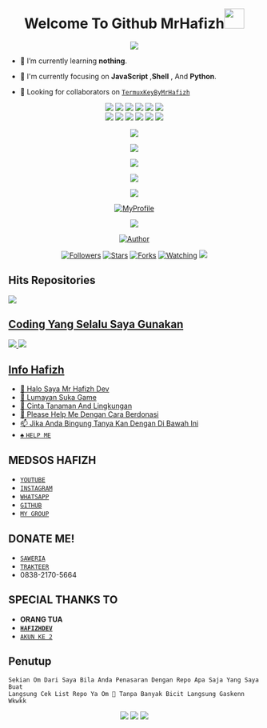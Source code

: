 <!--- Script Punya Hafizh Ganz--->
<!--- Script Hafizh Ganz--->
<!--- Subs YT Doraemon Bot Official--->
<!--- Follow IG @Hafizh.021y--->
<!--- Thanks Om Dah Mampir--->
<!---- Coding By Hafizh Ganz Valid No Debat--->
<!--- Cie Yang Mau Nyolong Logo Xixixi--->
<!--- Pastikan Sudah Izin Sama @Hafizh Ganz--->
<!--- And Kasih Credit :)--->
<!---- Coding By Hafizh Ganz Valid No Debat--->
<!--- Cie Yang Mau Nyolong Logo Xixixi--->
<!--- Pastikan Sudah Izin Sama @Hafizh Ganz--->
<!--- And Kasih Credit :)--->
<!---- Coding By Hafizh Ganz Valid No Debat--->
<!--- Cie Yang Mau Nyolong Logo Xixixi--->
<!--- Pastikan Sudah Izin Sama @Hafizh Ganz--->
<!--- And Kasih Credit :)--->
<!---- Coding By Hafizh Ganz Valid No Debat--->
<!--- Cie Yang Mau Nyolong Logo Xixixi--->
<!--- Pastikan Sudah Izin Sama @Hafizh Ganz--->
<!--- And Kasih Credit :)--->
<!---- Coding By Hafizh Ganz Valid No Debat--->
<!--- Cie Yang Mau Nyolong Logo Xixixi--->
<!--- Pastikan Sudah Izin Sama @Hafizh Ganz--->
<!--- And Kasih Credit :)--->

<h1 align="center">Welcome To Github MrHafizh<img src="https://user-images.githubusercontent.com/1303154/88677602-1635ba80-d120-11ea-84d8-d263ba5fc3c0.gif" width="40px"></h1>

<p align="center">
  <img src="https://i.ibb.co/sVfVTd9/5c3f2111f054.jpg" />
</p>

- 🌱 I’m currently learning **nothing**.

- 👀 I'm currently focusing on **JavaScript** ,**Shell** , And **Python**.

- 👥 Looking for collaborators on [`TermuxKeyByMrHafizh`](https://github.com/MrHafizhDev/termuxkey)

<!---- Coding By Hafizh Ganz Valid No Debat--->
<!--- Cie Yang Mau Nyolong Logo Xixixi--->
<!--- Pastikan Sudah Izin Sama @Hafizh Ganz--->
<!--- And Kasih Credit :)--->
<p align="center">
  <img src="https://img.shields.io/badge/-JavaScript-black?style=flat-square&logo=javascript" />
  <img src="https://img.shields.io/badge/-Node.Js-black?style=flat-square&logo=Node.js" />
  <img src="https://img.shields.io/badge/-HTML5-black?style=flat-square&logo=html5&logoColor=e34f26" />
  <img src="https://img.shields.io/badge/-CSS3-black?style=flat-square&logo=css3&logoColor=1572b6" />
  <img src="https://img.shields.io/badge/-Git-black?style=flat-square&logo=git" />
  <img src="https://img.shields.io/badge/-GitHub-black?style=flat-square&logo=github" /> <br>
  <img src="https://img.shields.io/badge/-Python-black?style=flat-square&logo=python" />
  <img src="https://img.shields.io/badge/-React-black?style=flat-square&logo=react" />
  <img src="https://img.shields.io/badge/-Redux-black?style=flat-square&logo=redux" />
  <img src="https://img.shields.io/badge/-Windows-black?style=flat-square&logo=windows" />
  <img src="https://img.shields.io/badge/-VS_Code-black?style=flat-square&logo=visual-studio-code" />
  <img src="https://img.shields.io/badge/-SQLite3-black?style=flat-square&logo=sqlite" />
</p>

<!--- Cie Yang Mau Nyolong Izin Dulu Sama Hafizh Om--->

<p align="center">
<img src="https://komarev.com/ghpvc/?username=MrHafizhDev&label=VIEWS GITHUB PROFILE&style=flat-square&color=brightgreen" />
</p>

<!--- Ini Penting Jangan Diubah Om--->

<p align="center">
<a href="https://github.com/MrHafizhDev"><img src="https://github-readme-stats.vercel.app/api?username=MrHafizhDev&bg_color=30,e96443,904e95&title_color=fff&text_color=fff&icon_color=fff&hide_border=true&show_icons=true" /></a>
</p>

<p align="center">
  <a href="https://github.com/MrHafizhDev"><img src="https://github-readme-stats.vercel.app/api/top-langs?username=MrHafizhDev&bg_color=30,e96443,904e95&title_color=fff&text_color=fff&hide_border=true&show_icons=true&layout=compact" /></a>
</p>

<p align="center">
  <a href="https://github.com/ryo-ma/github-profile-trophy"><img src="https://github-profile-trophy.vercel.app/?username=ryo-ma&theme=onedark" /></a>
</p>

<p align="center">
   <img src="https://github-readme-streak-stats.herokuapp.com/?user=MrHafizhDev" />
</p>

<p align="center">
<a href="#"><img title="MyProfile" src="https://img.shields.io/badge/MyProfile-green?colorA=%23ff0000&colorB=%23017e40&style=for-the-badge"></a>
</p>
<p align="center">
<img src="https://i.ibb.co/Gdx7b97/IMG-20210409-WA0363.jpg" />
</p>
<p align="center">
<a href="https://github.com/MrHafizhDev"><img title="Author" src="https://img.shields.io/badge/AUTHOR-HAFIZH-blue.svg?style=for-the-badge&logo=github"></a>
<p align="center">
<a href="https://github.com/MrHafizhDev/followers"><img title="Followers" src="https://img.shields.io/github/followers/MrHafizhDev?color=blue&style=flat-square"></a>
<a href="https://github.com/MrHafizhDev/spamwabyhafizhganz/stargazers/"><img title="Stars" src="https://img.shields.io/github/stars/MrHafizhDev/MyProfile?color=red&style=flat-square"></a>
<a href="https://github.com/MrHafizhDev/MyProfile/network/members"><img title="Forks" src="https://img.shields.io/github/forks/MrHafizhDev/MyProfile?color=red&style=flat-square"></a>
<a href="https://github.com/MrHafizhDev/MyProfile/watchers"><img title="Watching" src="https://img.shields.io/github/watchers/MrHafizhDev/MyProfile?label=Watchers&color=blue&style=flat-square"></a>
<a href="https://hits.seeyoufarm.com"><img src="https://hits.seeyoufarm.com/api/count/incr/badge.svg?url=https%3A%2F%2Fgithub.com%2FUrbaee%2Fwhatsapp-bot2&count_bg=%232396FF&title_bg=%23555555&icon=meteor.svg&icon_color=%23F5F9FF&title=visitor&edge_flat=false"/></a>
</p>

  
  
## Hits Repositories
<p align="left">
<a href="https://github.com/MrHafizhDev/termuxkey">
 <img align="center" src="https://github-readme-stats.vercel.app/api/pin/?username=MrHafizhDev&repo=termuxkey&theme=dark" />
  </p>

  
  
## Coding Yang Selalu Saya Gunakan
<p>
    <img
        src="https://img.shields.io/badge/node.js%20-%2343853D.svg?&style=for-the-badge&logo=node.js&logoColor=white" />
    <img
        src="https://img.shields.io/badge/javascript%20-%23323330.svg?&style=for-the-badge&logo=javascript&logoColor=%23F7DF1E" />

<!--- End Data Penting Om --->

<!--- Yang Ini Ubah Aja Om Gapapa --->

## Info Hafizh

- 👋 Halo Saya Mr Hafizh Dev
- 👀 Lumayan Suka Game
- 🌱 Cinta Tanaman And Lingkungan
- 💞️ Please Help Me Dengan Cara Berdonasi 
- 📫 Jika Anda Bingung Tanya Kan Dengan Di Bawah Ini
- ♠️ [`HELP ME`](https://wa.me/6285741056111)

<!--- End Data --->

<!---
MrHafizhDev/MrHafizhDev is a ✨ special ✨ repository because its `README.md` (this file) appears on your GitHub profile.
You can click the Preview link to take a look at your changes.
--->


 ## MEDSOS HAFIZH
- [`YOUTUBE`](https://m.youtube.com/channel/UCEAiLVNeKGtN_0HhLopgOvw)
- [`INSTAGRAM`](https://instagram.com/hafizh.021y/)
- [`WHATSAPP`](https://wa.me/6285741056111)
- [`GITHUB`](https://github.com/MrHafizhDev)
- [`MY GROUP`](https://chat.whatsapp.com/BlhY5aEfrlw3hMf7DVot59)

 ## DONATE ME!
- [`SAWERIA`](https://saweria.co/doraemonbot)
- [`TRAKTEER`](https://trakteer.id/doraemonbot)
- 0838-2170-5664

## SPECIAL THANKS TO 
- **ORANG TUA**
- **[`HAFIZHDEV`](https://github.com/MrHafizhDev)**
- [`AKUN KE 2`](https://github.com/Mrhafizh21)

## Penutup 
```
Sekian Om Dari Saya Bila Anda Penasaran Dengan Repo Apa Saja Yang Saya Buat
Langsung Cek List Repo Ya Om 🗿 Tanpa Banyak Bicit Langsung Gaskenn Wkwkk
```

<!--- Jangan Diubah Amsu --->
<!--- Kasih Credit Gw --->
<!--- Moga Aja Yang Gk Ngasih Credit Dia Gk Pernah Dikasih Credit--->
<!--- Amin...--->

<p align="center">
  <a href="https://m.youtube.com/channel/UCEAiLVNeKGtN_0HhLopgOvw"><img src="https://img.shields.io/badge/YouTube-Doraemon%20Bot%20Official-ff0000?style=for-the-badge&logo=youtube&logoColor=ff0000&link=https://m.youtube.com/channel/UCEAiLVNeKGtN_0HhLopgOvw" /></a>
  <a href="mailto:doraemonbotofficial@secret.fyi"><img src="https://img.shields.io/badge/Gmail-doraemonbotofficial@secret.fyi-ea4335?style=for-the-badge&logo=Gmail&logoColor=ea4335&link=mailto:doraemonbotofficial@secret.fyi" /></a>
  <a href="https://instagram.com/hafizh.021y"><img src="https://img.shields.io/instagram/hafizh.021y?logo=twitter&style=for-the-badge" /></a> <br>

<!--- End--->
<!--- End--->
<!--- End--->
<!--- End Script README.md--->
